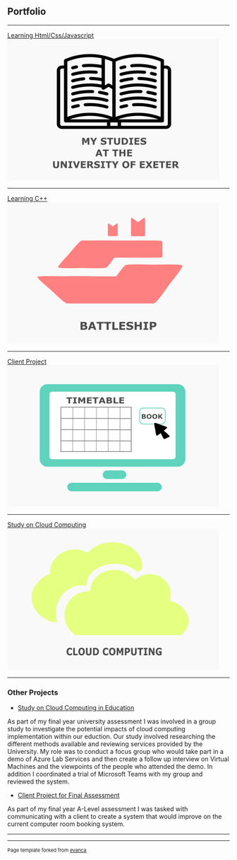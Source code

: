## Portfolio

---
[Learning Html/Css/Javascript](http://12nathanking.github.io/mystudies)
<img src="images/Exeter.png?raw=true" width="480" height="320"/>

---
[Learning C++](/sample_page.md)
<img src="images/Battleship.png?raw=true" width="480" height="320"/>

---
[Client Project](/sample_page.md)
<img src="images/Client.png?raw=true" width="480" height="320"/>

---
[Study on Cloud Computing](/samplepage2.md)
<img src="images/CloudComputing.png?raw=true" width="480" height="320"/>

---

### Other Projects

- [Study on Cloud Computing in Education](/pdf/MTH3035_Group_9_Final_Report.pdf)

As part of my final year university assessment I was involved in a group study to investigate the potential impacts of cloud computing implementation within our eduction. Our study involved researching the different methods available and reviewing services provided by the University. My role was to conduct a focus group who would take part in a demo of Azure Lab Services and then create a follow up interview on Virtual Machines and the viewpoints of the people who attended the demo. In addition I coordinated a trial of Microsoft Teams with my group and reviewed the system.
- [Client Project for Final Assessment](/pdf/ComputerScienceNEA.pdf)

As part of my final year A-Level assessment I was tasked with communicating with a client to create a system that would improve on the current computer room booking system.

---




---
<p style="font-size:11px">Page template forked from <a href="https://github.com/evanca/quick-portfolio">evanca</a></p>
<!-- Remove above link if you don't want to attibute -->
